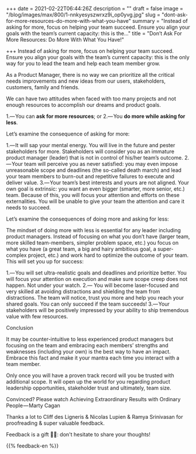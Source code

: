 +++
date = 2021-02-22T06:44:26Z
description = ""
draft = false
image = "/blog/images/max/800/1-nnkyesyszwrxz9i_op0yvg.jpg"
slug = "dont-ask-for-more-resources-do-more-with-what-you-have"
summary = "Instead of asking for more, focus on helping your team succeed. Ensure you align your goals with the team’s current capacity: this is the…"
title = "Don’t Ask For More Resources: Do More With What You Have!"

+++
Instead of asking for more, focus on helping your team succeed. Ensure you align your goals with the team’s current capacity: this is the only way for you to lead the team and help each team member grow.

As a Product Manager, there is no way we can prioritize all the critical needs improvements and new ideas from our users, stakeholders, customers, family and friends.

We can have two attitudes when faced with too many projects and not enough resources to accomplish our dreams and product goals.

1.— You can **ask for more resources**; or
2.— You **do more while asking for less**.

Let’s examine the consequence of asking for more:

1.— It will sap your mental energy. You will live in the future and pester stakeholders for more. Stakeholders will consider you as an immature product manager (leader) that is not in control of his/her team’s outcome.
2.— Your team will perceive you as never satisfied: you may even impose unreasonable scope and deadlines (the so-called death march) and lead your team members to burn-out and repetitive failures to execute and deliver value.
3.— Your team’s best interests and yours are not aligned. Your own goal is extrinsic: you want an even bigger (smarter, more senior, etc.) team. Because of this, you will focus your attention and efforts on these externalities. You will be unable to give your team the attention and care it needs to succeed.

Let’s examine the consequences of doing more and asking for less:

The mindset of doing more with less is essential for any leader including product managers. Instead of focusing on what you don’t have (larger team, more skilled team-members, simpler problem space, etc.) you focus on what you have (a great team, a big and hairy ambitious goal, a super-complex project, etc.) and work hard to optimize the outcome of your team. This will set you up for success:

1.— You will set ultra-realistic goals and deadlines and prioritize better. You will focus your attention on execution and make sure scope creep does not happen. Not under your watch.
2.— You will become laser-focused and very skilled at avoiding distractions and shielding the team from distractions. The team will notice, trust you more and help you reach your shared goals. You can only succeed if the team succeeds!
3.— Your stakeholders will be positively impressed by your ability to ship tremendous value with few resources.

Conclusion

It may be counter-intuitive to less experienced product managers but focusing on the team and embracing each members’ strengths and weaknesses (including your own) is the best way to have an impact. Embrace this fact and make it your mantra each time you interact with a team member.

Only once you will have a proven track record will you be trusted with additional scope. It will open up the world for you regarding product leadership opportunities, stakeholder trust and ultimately, team size.

Convinced? Please watch Achieving Extraordinary Results with Ordinary People — Marty Cagan

Thanks a lot to Cliff des Ligneris & Nicolas Lupien & Ramya Srinivasan for proofreading & super valuable feedback.

Feedback is a gift 🙏🏼: don't hesitate to share your thoughts!

{{% feedback-en %}}
